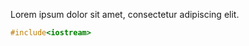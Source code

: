 Lorem ipsum dolor sit amet, consectetur adipiscing elit.

[same-as-file]: <> (reference.cpp)
```cpp
#include<iostream>

```